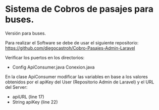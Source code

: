 # Sistema de Cobros de pasajes para buses.

Versión para buses.

Para realizar el Software se debe de usar el siguiente repositorio: 
https://github.com/diegocastroh/Cobro-Pasajes-Admin-Laravel

Verificar los puertos en los directorios:
- Config
  ApiConsumer.java
  Conexion.java


En la clase ApiConsumer modificar las variables en base a los valores obtenidos por el apiKey del User (Repositorio Admin de Laravel) y el URL del Server: 
-  apiURL (line 17)
-  String apiKey (line 22)
